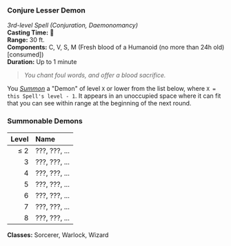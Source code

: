 ### Conjure Lesser Demon  
*3rd-level Spell (Conjuration, Daemonomancy)*  
**Casting Time:** 🔷  
**Range:** 30 ft.  
**Components:** C, V, S, M (Fresh blood of a Humanoid (no more than 24h old) [consumed])  
**Duration:** Up to 1 minute  

> *You chant foul words, and offer a blood sacrifice.*

You *[Summon]* a "Demon" of level `X` or lower from the list below, where `X = this Spell's level - 1`. It appears in an unoccupied space where it can fit that you can see within range at the beginning of the next round.

### Summonable Demons

| **Level** | **Name**      |
|----------:|:--------------|
|  $\leq$ 2 | ???, ???, ... |
|         3 | ???, ???, ... |
|         4 | ???, ???, ... |
|         5 | ???, ???, ... |
|         6 | ???, ???, ... |
|         7 | ???, ???, ... |
|         8 | ???, ???, ... |

**Classes:** Sorcerer, Warlock, Wizard

[Summon]: ../../Rules/Spellcasting/Summoned%20Creatures.md
